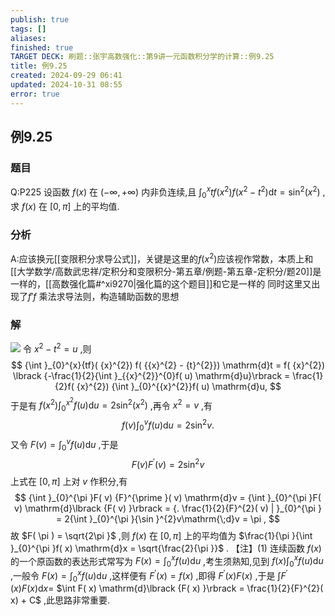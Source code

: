 ```yaml
---
publish: true
tags: []
aliases: 
finished: true
TARGET DECK: 刷题::张宇高数强化::第9讲一元函数积分学的计算::例9.25
title: 例9.25
created: 2024-09-29 06:41
updated: 2024-10-31 08:55
error: true
---
```

## 例9.25
### 题目
Q:P225 设函数 $f( x)$ 在 $( {-\infty , + \infty })$ 内非负连续,且 ${\int }_{0}^{x}tf( {x}^{2}) f( {{x}^{2} - {t}^{2}}) \mathrm{d}t = {\sin }^{2}( {x}^{2})$ ,求 $f( x)$ 在 $\lbrack {0,\pi }\rbrack$ 上的平均值.
### 分析
A:应该换元[[变限积分求导公式]]，关键是这里的$f(x^{2})$应该视作常数，本质上和[[大学数学/高数武忠祥/定积分和变限积分-第五章/例题-第五章-定积分/题20]]是一样的，[[高数强化篇#^xi9270|强化篇的这个题目]]和它是一样的
同时这里又出现了$f'f$ 乘法求导法则，构造辅助函数的思想
### 解
![](https://img.hwenyi.tech/202410221445989.webp)
令 ${x}^{2} - {t}^{2} = u$ ,则
$$
{\int }_{0}^{x}{tf}( {x}^{2}) f( {{x}^{2} - {t}^{2}}) \mathrm{d}t = f( {x}^{2}) \lbrack {-\frac{1}{2}{\int }_{{x}^{2}}^{0}f( u) \mathrm{d}u}\rbrack = \frac{1}{2}f( {x}^{2}) {\int }_{0}^{{x}^{2}}f( u) \mathrm{d}u,
$$
于是有 $f( {x}^{2}) {\int }_{0}^{{x}^{2}}f( u) \mathrm{d}u = 2{\sin }^{2}( {x}^{2})$ ,再令 ${x}^{2} = v$ ,有
$$
f( v) {\int }_{0}^{v}f( u) \mathrm{d}u = 2{\sin }^{2}v.
$$
又令 $F( v) = {\int }_{0}^{v}f( u) \mathrm{d}u$ ,于是
$$
F( v) {F}^{\prime }( v) = 2{\sin }^{2}v
$$
上式在 $\lbrack {0,\pi }\rbrack$ 上对 $v$ 作积分,有
$$
{\int }_{0}^{\pi }F( v) {F}^{\prime }( v) \mathrm{d}v = {\int }_{0}^{\pi }F( v) \mathrm{d}\lbrack {F( v) }\rbrack = {. \frac{1}{2}{F}^{2}( v) | }_{0}^{\pi } = 2{\int }_{0}^{\pi }{\sin }^{2}v\mathrm{\;d}v = \pi ,
$$
故 $F( \pi ) = \sqrt{2\pi }$ ,则 $f( x)$ 在 $\lbrack {0,\pi }\rbrack$ 上的平均值为 $\frac{1}{\pi }{\int }_{0}^{\pi }f( x) \mathrm{d}x = \sqrt{\frac{2}{\pi }}$ .
【注】(1) 连续函数 $f( x)$ 的一个原函数的表达形式常写为 $F( x) = {\int }_{0}^{x}f( u) \mathrm{d}u$ ,考生须熟知,见到 $f( x) {\int }_{0}^{x}f( u) \mathrm{d}u$ ,一般令 $F( x) = {\int }_{0}^{x}f( u) \mathrm{d}u$ ,这样便有 ${F}^{\prime }( x) = f( x)$ ,即得 ${F}^{\prime }( x) F( x)$ ,于是 $\int {F}^{\prime }( x) F( x) \mathrm{d}x =$ $\int F( x) \mathrm{d}\lbrack {F( x) }\rbrack = \frac{1}{2}{F}^{2}( x) + C$ ,此思路非常重要.
